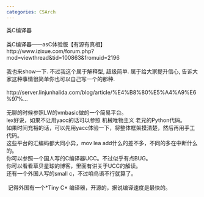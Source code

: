 ```yaml
---
categories: CSArch
---
```

<p>类C编译器<br /><br />类C编译器&mdash;&mdash;asC体验版【有源有真相】<br />http://www.izixue.com/forum.php?mod=viewthread&amp;tid=100863&amp;fromuid=2196<br /><br />我也来show一下. 不过我这个属于解释型, 超级简单. 属于给大家提升信心, 告诉大家这种事情很简单你也可以自己写一个的那种.<br /><br />http://server.linjunhalida.com/blog/article/%E4%B8%80%E5%A4%A9%E6%97%... <br /><br />无聊的时候参照LW的vmbasic做的一个简易平台。<br />lex好说，如果不让用yacc的话可以参照 机械唯物主义 老兄的Python代码。<br />如果时间充裕的话，可以先用yacc体验一下，将整体框架摸清楚，然后再用手工代码。<br />这些平台的汇编码都大同小异，mov lea add什么的差不多，不同的多在中断什么的。<br />你可以参照一个国人写的C编译器UCC。不过似乎有点BUG。<br />你可以看看草贝星球的博客，里面有讲关于UCC的解读。<br />还有一个外国人写的small c，不过咱鸟语不行就算了。 <br /><br />&nbsp;记得外国有一个*Tiny C* 编译器，开源的，据说编译速度是最快的。 <br /><br /></p>